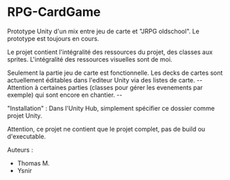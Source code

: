 # RPG-CardGame
Prototype Unity d'un mix entre jeu de carte et "JRPG oldschool".
Le prototype est toujours en cours.

Le projet contient l'intégralité des ressources du projet, des classes aux sprites.
L'intégralité des ressources visuelles sont de moi.

Seulement la partie jeu de carte est fonctionnelle. Les decks de cartes sont actuellement éditables dans l'editeur Unity via des listes de carte.
-- Attention à certaines parties (classes pour gérer les evenements par exemple) qui sont encore en chantier. --


"Installation" : 
Dans l'Unity Hub, simplement spécifier ce dossier comme projet Unity.

Attention, ce projet ne contient que le projet complet, pas de build ou d'executable. 


Auteurs : 
- Thomas M.
- Ysnir


